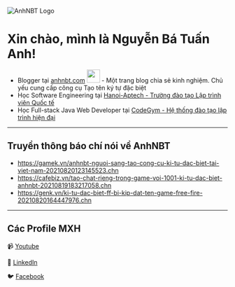 ![AnhNBT Logo](https://anhnbt.com/images/logo-anhnbt.png)
# Xin chào, mình là Nguyễn Bá Tuấn Anh!</h2>
- Blogger tại [anhnbt.com](https://anhnbt.com/) <img src="https://media.giphy.com/media/WUlplcMpOCEmTGBtBW/giphy.gif" width="30"> - Một trang blog chia sẻ kinh nghiệm. Chủ yếu cung cấp công cụ Tạo tên ký tự đặc biệt
- Học Software Engineering tại [Hanoi-Aptech - Trường đào tạo Lập trình viên Quốc tế](https://aptech.vn/)
- Học Full-stack Java Web Developer tại [CodeGym - Hệ thống đào tạo lập trình hiện đại](https://codegym.vn/)

----------

## Truyền thông báo chí nói về AnhNBT

- https://gamek.vn/anhnbt-nguoi-sang-tao-cong-cu-ki-tu-dac-biet-tai-viet-nam-20210820123145523.chn
- https://cafebiz.vn/tao-chat-rieng-trong-game-voi-1001-ki-tu-dac-biet-anhnbt-20210819183217058.chn
- https://genk.vn/ki-tu-dac-biet-ff-bi-kip-dat-ten-game-free-fire-20210820164447976.chn

----------
## Các Profile MXH

📹 [Youtube](https://www.youtube.com/channel/UCKoiCMAQotSZf-_zwSxlSjw)

🔗 [LinkedIn](https://www.linkedin.com/in/anhnbt/)

🐦 [Facebook](https://www.facebook.com/anhnbtdotcom/)
